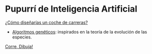 # Pupurrí de Inteligencia Artificial

[¿Cómo diseñarías un coche de carreras?](https://rednuht.org/genetic_cars_2/)

- [Algoritmos genéticos](https://es.wikipedia.org/wiki/Algoritmo_gen%C3%A9tico): inspirados en la teoría de la evolución de las especies.

[Corre, Dibuja!](https://quickdraw.withgoogle.com/#)



